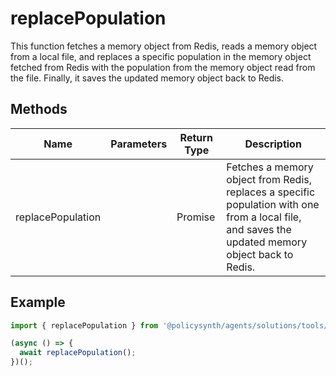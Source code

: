 # replacePopulation

This function fetches a memory object from Redis, reads a memory object from a local file, and replaces a specific population in the memory object fetched from Redis with the population from the memory object read from the file. Finally, it saves the updated memory object back to Redis.

## Methods

| Name              | Parameters | Return Type | Description |
|-------------------|------------|-------------|-------------|
| replacePopulation |            | Promise<void> | Fetches a memory object from Redis, replaces a specific population with one from a local file, and saves the updated memory object back to Redis. |

## Example

```typescript
import { replacePopulation } from '@policysynth/agents/solutions/tools/oneOff/replacePopulation.js';

(async () => {
  await replacePopulation();
})();
```
